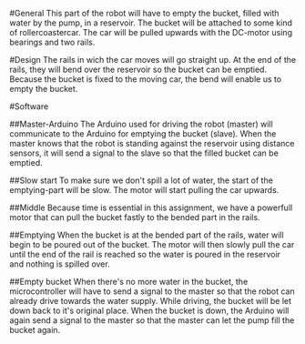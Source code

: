 #General
This part of the robot will have to empty the bucket, filled with water by the pump, in a reservoir.
The bucket will be attached to some kind of rollercoastercar.
The car will be pulled upwards with the DC-motor using bearings and two rails.

#Design
The rails in wich the car moves will go straight up.
At the end of the rails, they will bend over the reservoir so the bucket can be emptied.
Because the bucket is fixed to the moving car, the bend will enable us to empty the bucket.

#Software

##Master-Arduino
The Arduino used for driving the robot (master)  will communicate to the Arduino for emptying the bucket (slave).
When the master knows that the robot is standing against the reservoir using distance sensors, it will send a signal to the slave so that the filled bucket can be emptied.

##Slow start
To make sure we don't spill a lot of water, the start of the emptying-part will be slow. The motor will start pulling the car upwards.

##Middle
Because time is essential in this assignment, we have a powerfull motor that can pull the bucket fastly to the bended part in the rails.

##Emptying
When the bucket is at the bended part of the rails, water will begin to be poured out of the bucket.
The motor will then slowly pull the car until the end of the rail is reached so the water is poured in the reservoir and nothing is spilled over.

##Empty bucket
When there's no more water in the bucket, the microcontroller will have to send a signal to the master so that the robot can already drive towards the water supply.
While driving, the bucket will be let down back to it's original place.
When the bucket is down, the Arduino will again send a signal to the master so that the master can let the pump fill the bucket again.
